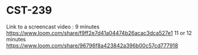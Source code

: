 # CST-239
Link to a screencast video :
9 minutes
https://www.loom.com/share/f9ff2e7d41a04474b26acac3dca527e1
11 or 12 minutes
https://www.loom.com/share/96796f8a423842a396b00c57cd777918
